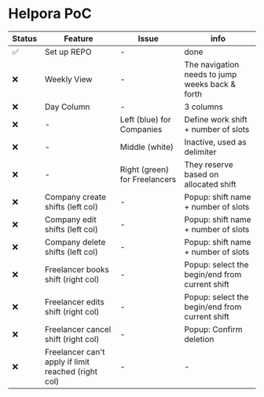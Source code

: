 # Helpora PoC

| Status | Feature | Issue | info | 
| --- | --- | --- | --- |
| ✅ | Set up REPO | - | done |
| ❌ | Weekly View | - | The navigation needs to jump weeks back & forth |
| ❌ | Day Column | - | 3 columns |
| ❌ | - | Left (blue) for Companies | Define work shift + number of slots |
| ❌ | - | Middle (white) | Inactive, used as delimiter |
| ❌ | - | Right (green) for Freelancers | They reserve based on allocated shift |
| ❌ | Company create shifts (left col) | - | Popup: shift name + number of slots  |
| ❌ | Company edit shifts (left col) | - | Popup: shift name + number of slots  |
| ❌ | Company delete shifts (left col) | - | Popup: shift name + number of slots  |
| ❌ | Freelancer books shift (right col) | - | Popup: select the begin/end from current shift  |
| ❌ | Freelancer edits shift (right col) | - | Popup: select the begin/end from current shift  |
| ❌ | Freelancer cancel shift (right col) | - | Popup: Confirm deletion  |
| ❌ | Freelancer can't apply if limit reached (right col) | - | - |

<br />
